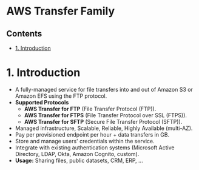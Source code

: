 # AWS Transfer Family <!-- omit in toc -->

## Contents <!-- omit in toc -->

- [1. Introduction](#1-introduction)

# 1. Introduction

- A fully-managed service for file transfers into and out of Amazon S3 or Amazon EFS using the FTP protocol.
- **Supported Protocols**
  - **AWS Transfer for FTP** (File Transfer Protocol (FTP)).
  - **AWS Transfer for FTPS** (File Transfer Protocol over SSL (FTPS)).
  - **AWS Transfer for SFTP** (Secure File Transfer Protocol (SFTP)).
- Managed infrastructure, Scalable, Reliable, Highly Available (multi-AZ).
- Pay per provisioned endpoint per hour + data transfers in GB.
- Store and manage users' credentials within the service.
- Integrate with existing authentication systems (Microsoft Active Directory, LDAP, Okta, Amazon Cognito, custom).
- **Usage:** Sharing files, public datasets, CRM, ERP, ...
